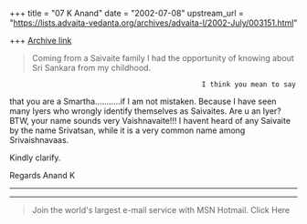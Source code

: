+++
title = "07 K Anand"
date = "2002-07-08"
upstream_url = "https://lists.advaita-vedanta.org/archives/advaita-l/2002-July/003151.html"

+++
[Archive link](https://lists.advaita-vedanta.org/archives/advaita-l/2002-July/003151.html)

> Coming from a Saivaite family I had the opportunity of knowing about Sri
> Sankara from my childhood.

                                                   I think you mean to say
that you are a Smartha...........if I am not mistaken. Because I have seen
many Iyers who wrongly identify themselves as Saivaites. Are u an Iyer? BTW,
your name sounds very Vaishnavaite!!! I havent heard of any Saivaite by the
name Srivatsan, while it is a very common name among Srivaishnavaas.

Kindly clarify.

Regards
Anand K
>
>
>
>
>
>
>
>
>
>
>
>
>
____________________________________________________________________________
____
> Join the world's largest e-mail service with MSN Hotmail. Click Here
>

